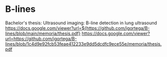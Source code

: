 # B-lines
Bachelor's thesis:
Ultrasound imaging: B-line detection in lung ultrasound
https://docs.google.com/viewer?url=${https://github.com/igortega/B-lines/blob/main/memoria/thesis.pdf}
https://docs.google.com/viewer?url=https://github.com/igortega/B-lines/blob/1c4d9e92fcb53feae412233e9dd5dcdfc9ece55e/memoria/thesis.pdf
